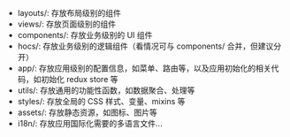 - layouts/: 存放布局级别的组件
- views/: 存放页面级别的组件
- components/: 存放业务级别的 UI 组件
- hocs/: 存放业务级别的逻辑组件（看情况可与 components/ 合并，但建议分开）
- app/: 存放应用级别的配置信息，如菜单、路由等，以及应用初始化的相关代码，如初始化 redux store 等
- utils/: 存放通用的功能性函数，如数据聚合、处理等
- styles/: 存放全局的 CSS 样式、变量、mixins 等
- assets/: 存放静态资源，如图标、图片等
- i18n/: 存放应用国际化需要的多语言文件...